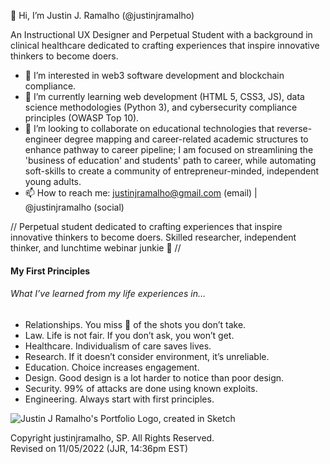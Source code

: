 👋 Hi, I’m Justin J. Ramalho (@justinjramalho) 

An Instructional UX Designer and Perpetual Student with a background in clinical healthcare dedicated to crafting experiences that inspire innovative thinkers to become doers.  

- 👀 I’m interested in web3 software development and blockchain compliance.  
- 🌱 I’m currently learning web development (HTML 5, CSS3, JS), data science methodologies (Python 3), and cybersecurity compliance principles (OWASP Top 10).  
- 💞️ I’m looking to collaborate on educational technologies that reverse-engineer degree mapping and career-related academic structures to enhance pathway to career pipeline; I am focused on streamlining the 'business of education' and students' path to career, while automating soft-skills to create a community of entrepreneur-minded, independent young adults.  
- 📫 How to reach me: justinjramalho@gmail.com (email) | @justinjramalho (social) 

// Perpetual student dedicated to crafting experiences that inspire innovative thinkers to become doers. Skilled researcher, independent thinker, and lunchtime webinar junkie 🤙 //


#### My First Principles
###### What I’ve learned from my life experiences in… 
- Relationships.  You miss 💯 of the shots you don’t take.  
- Law.  Life is not fair.  If you don’t ask, you won’t get.  
- Healthcare.  Individualism of care saves lives.  
- Research.  If it doesn’t consider environment, it’s unreliable.  
- Education.  Choice increases engagement.  
- Design.  Good design is a lot harder to notice than poor design.  
- Security.  99% of attacks are done using known exploits.  
- Engineering.  Always start with first principles.  


<!---
Buzz Words That I Do Not Yet Totally Dispise:
- transparency 
- collaboration (...flirting with the line) 
- community (communalism) 
- advocate 
- affordances & constraints 


Commonly Used Words: (stemming from my medical background) 
- schema 
- cognitive 
- assess/assessment (identifying objective/signs & subjective/symptoms) 
- diagnose (diagnosis) 
- affordance(s) 
- constraint(s) 


Words That I Will Never Be Able To Correctly Spell:
- bureaucracy
- entrepreneur
--->


<!---
justinjramalho/justinjramalho is a ✨ special ✨ repository because its `README.md` (this file) appears on your GitHub profile.
You can click the Preview link to take a look at your changes.
--->


![Justin J Ramalho's Portfolio Logo, created in Sketch](https://drive.google.com/file/d/1UZM7p-oDmV_Ff82ghEOrJVl9IIRfys3v/view?usp=share_link "Justin J Ramalho's Portfolio Logo, created in Sketch")

Copyright justinjramalho, SP.  All Rights Reserved.<br>
Revised on 11/05/2022 (JJR, 14:36pm EST)
